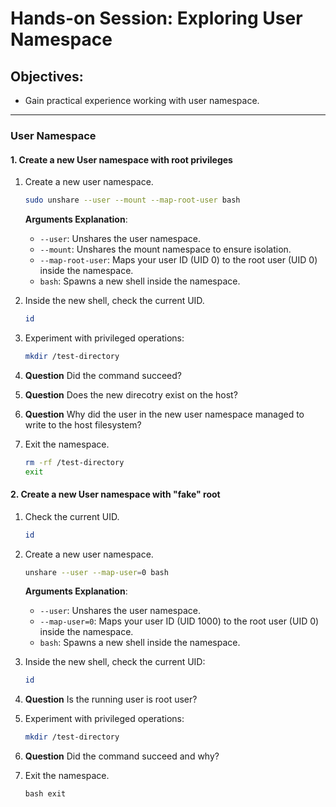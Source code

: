 # Hands-on Session: Exploring User Namespace

## Objectives:
- Gain practical experience working with user namespace.

---

### User Namespace


#### 1. Create a new User namespace with root privileges

1. Create a new user namespace.
   ```bash
   sudo unshare --user --mount --map-root-user bash
   ```

   **Arguments Explanation**:
   - `--user`: Unshares the user namespace.
   - `--mount`: Unshares the mount namespace to ensure isolation.
   - `--map-root-user`: Maps your user ID (UID 0) to the root user (UID 0) inside the namespace.
   - `bash`: Spawns a new shell inside the namespace.

2. Inside the new shell, check the current UID.
    ```bash
    id
    ```

3. Experiment with privileged operations:
    ```bash
    mkdir /test-directory
    ```
4. **Question** Did the command succeed?
5. **Question** Does the new direcotry exist on the host?
6. **Question** Why did the user in the new user namespace managed to write to the host filesystem?
7. Exit the namespace.
   ```bash 
   rm -rf /test-directory
   exit
   ```

#### 2. Create a new User namespace with "fake" root
1. Check the current UID.
    ```bash
    id
    ```
2. Create a new user namespace.
    ```bash 
    unshare --user --map-user=0 bash
    ```

   **Arguments Explanation**:
   - `--user`: Unshares the user namespace.
   - `--map-user=0`: Maps your user ID (UID 1000) to the root user (UID 0) inside the namespace.
   - `bash`: Spawns a new shell inside the namespace.

3. Inside the new shell, check the current UID:
    ```bash
    id
    ```  
4. **Question** Is the running user is root user?

5. Experiment with privileged operations:
    ```bash
    mkdir /test-directory
    ```
6. **Question** Did the command succeed and why?

7. Exit the namespace.
   ```
   bash exit
   ```